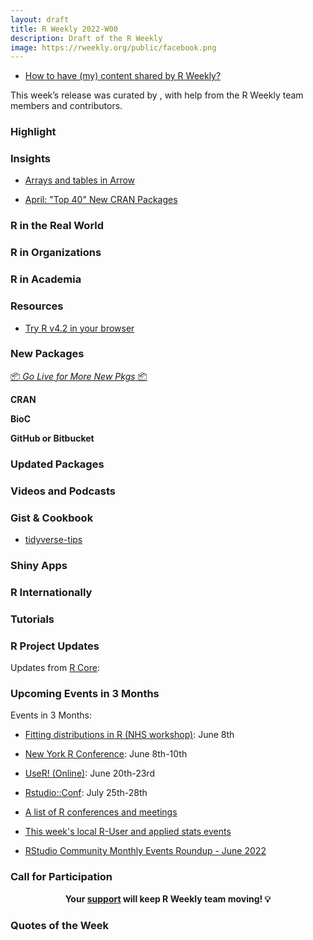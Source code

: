 ```yaml
---
layout: draft
title: R Weekly 2022-W00
description: Draft of the R Weekly
image: https://rweekly.org/public/facebook.png
---
```



+ [How to have (my) content shared by R Weekly?](https://github.com/rweekly/rweekly.org#how-to-have-my-content-shared-by-r-weekly)

This week’s release was curated by [](), with help from the R Weekly team members and contributors.



###  Highlight



### Insights

+ [Arrays and tables in Arrow](https://blog.djnavarro.net/posts/2022-05-25_arrays-and-tables-in-arrow/)

+ [April: "Top 40" New CRAN Packages](https://rviews.rstudio.com/2022/05/30/april-top-40-new-cran-packages/)


### R in the Real World


###  R in Organizations



###  R in Academia



###  Resources

+ [Try R v4.2 in your browser](https://www.rostrum.blog/2022/06/01/try-r/)

###  New Packages

<p class="added-hostname"><a href="https://rweekly.org/live" target="_blank" class="externalLink">📦 <i>Go Live for More New Pkgs</i> 📦</a></p>

**CRAN**



**BioC**



**GitHub or Bitbucket**



### Updated Packages



###  Videos and Podcasts



### Gist & Cookbook

+ [tidyverse-tips](https://oliviergimenez.github.io/tidyverse-tips/)

### Shiny Apps



### R Internationally



###  Tutorials



<!--<div class="post-more-begin></div><div class="post-more-end"></div>-->

###  R Project Updates

Updates from [R Core](http://developer.r-project.org/blosxom.cgi/R-devel/NEWS):



###  Upcoming Events in 3 Months

Events in 3 Months:

+ [Fitting distributions in R (NHS workshop)](https://www.eventbrite.co.uk/e/nhs-r-workshop-fitting-distributions-in-r-june-2022-tickets-338906667967?aff=estw&utm-campaign=social&utm-content=attendeeshare&utm-medium=discovery&utm-source=tw&utm-term=listing): June 8th

+ [New York R Conference](https://rstats.ai/nyr/): June 8th-10th

+ [UseR! (Online)](https://user2022.r-project.org/): June 20th-23rd

+ [Rstudio::Conf](https://www.rstudio.com/conference/): July 25th-28th

+ [A list of R conferences and meetings](https://jumpingrivers.github.io/meetingsR/events.html)

+ [This week's local R-User and applied stats events](https://community.rstudio.com/c/irl)

+ [RStudio Community Monthly Events Roundup - June 2022](https://www.rstudio.com/blog/rstudio-community-monthly-events-roundup-june-2022/)


###  Call for Participation


<p class="hide-support added-hostname support-rweekly" style="text-align: center;font-weight: bold;">Your <a class="non-visited externalLink" href="https://www.patreon.com/rweekly" onclick="pas(this)">support</a> will keep R Weekly team moving! 💡</p>

###  Quotes of the Week
